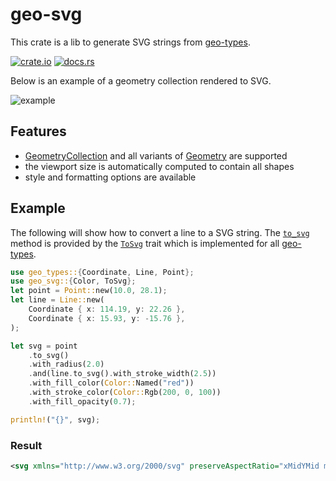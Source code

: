 # geo-svg

This crate is a lib to generate SVG strings from [geo-types](https://docs.rs/geo-types/0.7.13/geo_types/).

[![crate.io](https://img.shields.io/crates/v/geo-svg.svg)](https://crates.io/crates/geo-svg)
[![docs.rs](https://docs.rs/geo-svg/badge.svg)](https://docs.rs/geo-svg)

Below is an example of a geometry collection rendered to SVG.

![example](https://raw.githubusercontent.com/lelongg/geo-svg/master/example.png)

## Features

- [GeometryCollection](https://docs.rs/geo-types/0.7.13/geo_types/struct.GeometryCollection.html) and all variants of [Geometry](https://docs.rs/geo-types/0.7.13/geo_types/enum.Geometry.html) are supported
- the viewport size is automatically computed to contain all shapes
- style and formatting options are available

## Example

The following will show how to convert a line to a SVG string.
The [`to_svg`] method is provided by the [`ToSvg`] trait which is implemented for all [geo-types](https://docs.rs/geo-types/0.7.13/geo_types/).

```rust
use geo_types::{Coordinate, Line, Point};
use geo_svg::{Color, ToSvg};
let point = Point::new(10.0, 28.1);
let line = Line::new(
    Coordinate { x: 114.19, y: 22.26 },
    Coordinate { x: 15.93, y: -15.76 },
);

let svg = point
    .to_svg()
    .with_radius(2.0)
    .and(line.to_svg().with_stroke_width(2.5))
    .with_fill_color(Color::Named("red"))
    .with_stroke_color(Color::Rgb(200, 0, 100))
    .with_fill_opacity(0.7);

println!("{}", svg);
```

### Result

```xml
<svg xmlns="http://www.w3.org/2000/svg" preserveAspectRatio="xMidYMid meet" viewBox="7 -18.26 109.69 49.36"><circle cx="10" cy="28.1" r="2" fill="red" fill-opacity="0.7" stroke="rgb(200,0,100)"/><path d="M 114.19 22.26 L 15.93 -15.76" fill="red" fill-opacity="0.7" stroke="rgb(200,0,100)" stroke-width="2.5"/></svg>
```

[`ToSvg`]: svg/trait.ToSvg.html
[`to_svg`]: svg/trait.ToSvg.html#method.to_svg
